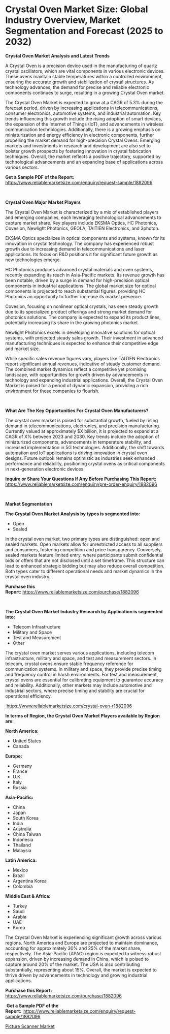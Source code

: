 <p><h1>Crystal Oven Market Size: Global Industry Overview, Market Segmentation and Forecast (2025 to 2032)</h1></p><p><strong>Crystal Oven Market Analysis and Latest Trends</strong></p>
<p><p>A Crystal Oven is a precision device used in the manufacturing of quartz crystal oscillators, which are vital components in various electronic devices. These ovens maintain stable temperatures within a controlled environment, ensuring the accurate growth and stabilization of crystal structures. As technology advances, the demand for precise and reliable electronic components continues to surge, resulting in a growing Crystal Oven market.</p><p>The Crystal Oven Market is expected to grow at a CAGR of 5.3% during the forecast period, driven by increasing applications in telecommunications, consumer electronics, automotive systems, and industrial automation. Key trends influencing this growth include the rising adoption of smart devices, the expansion of the Internet of Things (IoT), and advancements in wireless communication technologies. Additionally, there is a growing emphasis on miniaturization and energy efficiency in electronic components, further propelling the market demand for high-precision Crystal Ovens. Emerging markets and investments in research and development are also set to bolster growth prospects by fostering innovation in crystal fabrication techniques. Overall, the market reflects a positive trajectory, supported by technological advancements and an expanding base of applications across various sectors.</p></p>
<p><strong>Get a Sample PDF of the Report:&nbsp;</strong> <a href="https://www.reliablemarketsize.com/enquiry/request-sample/1882096?utm_campaign=1879&utm_medium=2&utm_source=Github&utm_content=ia&utm_term=23022025&utm_id=crystal-oven">https://www.reliablemarketsize.com/enquiry/request-sample/1882096</a></p>
<p>&nbsp;</p>
<p><strong>Crystal Oven Major Market Players</strong></p>
<p><p>The Crystal Oven Market is characterized by a mix of established players and emerging companies, each leveraging technological advancements to capture market share. Key players include EKSMA Optics, HC Photonics, Covesion, Newlight Photonics, GEOLA, TAITIEN Electronics, and 3photon. </p><p>EKSMA Optics specializes in optical components and systems, known for its innovation in crystal technology. The company has experienced robust growth due to increasing demand in telecommunications and laser applications. Its focus on R&D positions it for significant future growth as new technologies emerge.</p><p>HC Photonics produces advanced crystal materials and oven systems, recently expanding its reach in Asia-Pacific markets. Its revenue growth has been notable, driven by a surge in demand for high-precision optical components in industrial applications. The global market size for optical components is projected to reach substantial figures, providing HC Photonics an opportunity to further increase its market presence.</p><p>Covesion, focusing on nonlinear optical crystals, has seen steady growth due to its specialized product offerings and strong market demand for photonics solutions. The company is expected to expand its product lines, potentially increasing its share in the growing photonics market.</p><p>Newlight Photonics excels in developing innovative solutions for optical systems, with projected steady sales growth. Their investment in advanced manufacturing techniques is expected to enhance their competitive edge and market size.</p><p>While specific sales revenue figures vary, players like TAITIEN Electronics report significant annual revenues, indicative of steady customer demand. The combined market dynamics reflect a competitive yet promising landscape, with opportunities for growth driven by advancements in technology and expanding industrial applications. Overall, the Crystal Oven Market is poised for a period of dynamic expansion, providing a rich environment for these companies to flourish.</p></p>
<p>&nbsp;</p>
<p><strong>What Are The Key Opportunities For Crystal Oven Manufacturers?</strong></p>
<p><p>The crystal oven market is poised for substantial growth, fueled by rising demand in telecommunications, electronics, and precision manufacturing. Currently valued at approximately $X billion, it is projected to expand at a CAGR of X% between 2023 and 2030. Key trends include the adoption of miniaturized components, advancements in temperature stability, and increased implementation in 5G technologies. Additionally, the shift towards automation and IoT applications is driving innovation in crystal oven designs. Future outlook remains optimistic as industries seek enhanced performance and reliability, positioning crystal ovens as critical components in next-generation electronic devices.</p></p>
<p><strong>Inquire or Share Your Questions If Any Before Purchasing This Report:</strong> <a href="https://www.reliablemarketsize.com/enquiry/pre-order-enquiry/1882096?utm_campaign=1879&utm_medium=2&utm_source=Github&utm_content=ia&utm_term=23022025&utm_id=crystal-oven">https://www.reliablemarketsize.com/enquiry/pre-order-enquiry/1882096</a></p>
<p>&nbsp;</p>
<p><strong>Market Segmentation</strong></p>
<p><strong>The Crystal Oven Market Analysis by types is segmented into:</strong></p>
<p><ul><li>Open</li><li>Sealed</li></ul></p>
<p><p>In the crystal oven market, two primary types are distinguished: open and sealed markets. Open markets allow for unrestricted access to all suppliers and consumers, fostering competition and price transparency. Conversely, sealed markets feature limited entry, where participants submit confidential bids or offers that are not disclosed until a set timeframe. This structure can lead to enhanced strategic bidding but may also reduce overall competition. Both types cater to different operational needs and market dynamics in the crystal oven industry.</p></p>
<p><strong>Purchase this Report:&nbsp;</strong><a href="https://www.reliablemarketsize.com/purchase/1882096?utm_campaign=1879&utm_medium=2&utm_source=Github&utm_content=ia&utm_term=23022025&utm_id=crystal-oven">https://www.reliablemarketsize.com/purchase/1882096</a></p>
<p>&nbsp;</p>
<p><strong>The Crystal Oven Market Industry Research by Application is segmented into:</strong></p>
<p><ul><li>Telecom Infrastructure</li><li>Military and Space</li><li>Test and Measurement</li><li>Other</li></ul></p>
<p><p>The crystal oven market serves various applications, including telecom infrastructure, military and space, and test and measurement sectors. In telecom, crystal ovens ensure stable frequency reference for communication systems. In military and space, they provide precise timing and frequency control in harsh environments. For test and measurement, crystal ovens are essential for calibrating equipment to guarantee accuracy and reliability. Additionally, other markets may include automotive and industrial sectors, where precise timing and stability are crucial for operational efficiency.</p></p>
<p><a href="https://www.reliablemarketsize.com/crystal-oven-r1882096?utm_campaign=1879&utm_medium=2&utm_source=Github&utm_content=ia&utm_term=23022025&utm_id=crystal-oven">&nbsp;https://www.reliablemarketsize.com/crystal-oven-r1882096</a></p>
<p><strong>In terms of Region, the Crystal Oven Market Players available by Region are:</strong></p>
<p>
    <p> <strong> North America: </strong>
        <ul>
            <li>United States</li>
            <li>Canada</li>
        </ul>
        </p> 
    <p> <strong> Europe: </strong>
        <ul>
            <li>Germany</li>
            <li>France</li>
            <li>U.K.</li>
            <li>Italy</li>
            <li>Russia</li>
        </ul>
        </p> 
    <p> <strong> Asia-Pacific: </strong>
        <ul>
            <li>China</li>
            <li>Japan</li>
            <li>South Korea</li>
            <li>India</li>
            <li>Australia</li>
            <li>China Taiwan</li>
            <li>Indonesia</li>
            <li>Thailand</li>
            <li>Malaysia</li>
        </ul>
        </p> 
    <p> <strong> Latin America: </strong>
        <ul>
            <li>Mexico</li>
            <li>Brazil</li>
            <li>Argentina Korea</li>
            <li>Colombia</li>
        </ul>
        </p> 
    <p> <strong> Middle East & Africa: </strong>
        <ul>
            <li>Turkey</li>
            <li>Saudi</li>
            <li>Arabia</li>
            <li>UAE</li>
            <li>Korea</li>
        </ul>
    </p>
    </p>
<p><p>The Crystal Oven Market is experiencing significant growth across various regions. North America and Europe are projected to maintain dominance, accounting for approximately 30% and 25% of the market share, respectively. The Asia-Pacific (APAC) region is expected to witness robust expansion, driven by increasing demand in China, which is poised to capture around 20% of the market. The USA is also contributing substantially, representing about 15%. Overall, the market is expected to thrive driven by advancements in technology and growing industrial applications.</p></p>
<p><strong>Purchase this Report: </strong><a href="https://www.reliablemarketsize.com/purchase/1882096?utm_campaign=1879&utm_medium=2&utm_source=Github&utm_content=ia&utm_term=23022025&utm_id=crystal-oven">https://www.reliablemarketsize.com/purchase/1882096</a></p>
<p>&nbsp;<strong>Get a Sample PDF of the Report:&nbsp;&nbsp;</strong><a href="https://www.reliablemarketsize.com/enquiry/request-sample/1882096?utm_campaign=1879&utm_medium=2&utm_source=Github&utm_content=ia&utm_term=23022025&utm_id=crystal-oven">https://www.reliablemarketsize.com/enquiry/request-sample/1882096</a></p>
<p><strong></strong></p>
<p><p><a href="https://github.com/rahu1506/Market-Research-Report-List-6/blob/main/picture-scanner-market.md?utm_campaign=1879&utm_medium=2&utm_source=Github&utm_content=ia&utm_term=23022025&utm_id=crystal-oven">Picture Scanner Market</a></p></p>